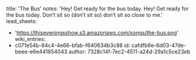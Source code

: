 title: 'The Bus'
notes: 'Hey! Get ready for the bus today.  Hey! Get ready for the bus today. Don’t sit so (don’t sit so) don’t sit so close to me.'
lead_sheets:
  - 'https://thiseveningsshow.s3.amazonaws.com/songs/the-bus.png'
wiki_entries:
  - c071e54b-84c4-4e66-bfab-f640634b3c88
id: cafdfb6e-6d03-47de-beee-e6e441854043
author: 7328c14f-7ec2-4511-a24d-29a1c5ce23eb
